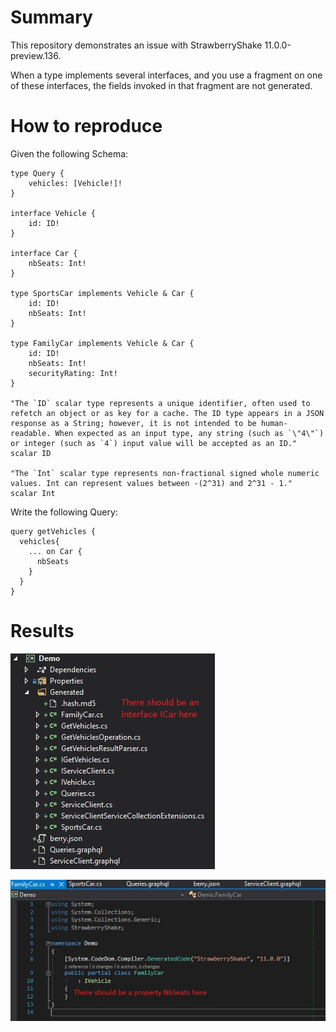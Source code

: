 # Summary

This repository demonstrates an issue with StrawberryShake 11.0.0-preview.136.

When a type implements several interfaces, and you use a fragment on one of these interfaces, the fields invoked in that fragment are not generated.

# How to reproduce

Given the following Schema:

```
type Query {
	vehicles: [Vehicle!]!
}

interface Vehicle {
	id: ID!
}

interface Car {
	nbSeats: Int!
}

type SportsCar implements Vehicle & Car {
	id: ID!
	nbSeats: Int!
}

type FamilyCar implements Vehicle & Car {
	id: ID!
	nbSeats: Int!
	securityRating: Int!
}

"The `ID` scalar type represents a unique identifier, often used to refetch an object or as key for a cache. The ID type appears in a JSON response as a String; however, it is not intended to be human-readable. When expected as an input type, any string (such as `\"4\"`) or integer (such as `4`) input value will be accepted as an ID."
scalar ID

"The `Int` scalar type represents non-fractional signed whole numeric values. Int can represent values between -(2^31) and 2^31 - 1."
scalar Int
```

Write the following Query:

```
query getVehicles {
  vehicles{
    ... on Car {
      nbSeats
    }
  }
}
```

# Results

![Missing Interface](https://raw.githubusercontent.com/gmiserez/StrawberryShake_MissingFieldsWhenSeveralInterfaces/master/images/InterfaceICarMissing.jpg)

![Missing Interface](https://raw.githubusercontent.com/gmiserez/StrawberryShake_MissingFieldsWhenSeveralInterfaces/master/images/MissingField.jpg)

